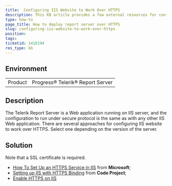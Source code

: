 ```yaml
---
title:  Configuring IIS Website to Work Over HTTPS
description: This KB article provides a few external resources for configuring IIS web site to work over HTTPS
type: how-to
page_title: How to deploy report server over HTTPS
slug: configuring-iis-website-to-work-over-https
position: 
tags: 
ticketid: 1416194
res_type: kb
---
```


## Environment
<table>
    <tbody>
	    <tr>
	    	<td>Product</td>
	    	<td>Progress® Telerik® Report Server</td>
	    </tr>
    </tbody>
</table>


## Description
The Telerik Report Server is a Web application running on IIS server, and the configuration to run under secure protocol is the same as with any other IIS Web application. There are several approaches for configuring IIS website to work over HTTPS. Select one depending on the version of the server.
	

## Solution
Note that a SSL certificate is required.
- [How To Set Up an HTTPS Service in IIS](https://support.microsoft.com/en-us/help/324069/how-to-set-up-an-https-service-in-iis) from **Microsoft**;
- [Setting up IIS with HTTPS Binding](https://www.codeproject.com/Tips/722979/Setting-up-IIS-with-HTTPS-Binding) from **Code Project**;
- [Enable HTTPS on IIS](https://brianflove.com/2014/12/02/enable-https-on-iis/)

